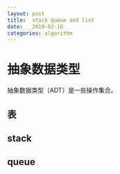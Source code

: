 ```yaml
---
layout: post
title:  stack queue and list
date:   2019-02-16
categories: algorithm
---
```


# 抽象数据类型
抽象数据类型（ADT）是一些操作集合。 

## 表
## stack
## queue
